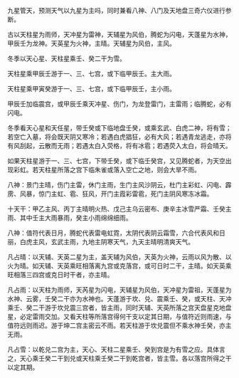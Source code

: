 九星管天，预测天气以九星为主吗，同时兼看八神、八门及天地盘三奇六仪进行参断。

古以天柱星为雨师，天冲星为雷神，天辅星为风伯，腾蛇为闪电，天蓬星为水神，甲辰壬为龙神。天英星为火神，主晴。天辅星为风伯，主风。

冬季以天心星、天柱星乘壬、癸二干为雪。

天柱星乘甲辰壬游于一、三、七宫，或下临甲辰壬。主大雨。

天柱星乘甲寅癸游于一、三、七宫，或下临甲辰壬，主小雨。

甲辰壬加临震宫，或甲辰壬乘天冲星、伤门，为龙登雷门，主雷雨；临腾蛇，必有闪电。

冬季看天心星和天任星，带壬癸或下临地盘壬癸，或乘玄武、白虎二神，将有雪；若空亡入墓，将会既天阴又寒冷；若遇白虎猖狂，必有大风；若遇青龙逃走，亦将有风刮起，云散而无雨；若遇太白入荧格，将有冰雹；若遇荧入太白，将会晴天。

如果天柱星游于一、三、七宫，下带壬癸，或下临壬癸宫，又见腾蛇者，为天空出现彩虹。若天柱星所落之宫下临朱雀或落入空亡之地，则会大旱不雨。

八神：景门主晴，伤门主雷，休门主雨，生门主风沙阴云，杜门主彩虹、闪电、霹雳、风暴，惊门主虹、雹、狂风，开门主霞彩雷雹，死门主阴风寒冻冰霜。

十天干：甲乙主风、丙丁主晴明火热、戊己主乌云密布、庚辛主冰雪严霜、壬癸主雨、其中壬主大雨暴雨，癸主小雨绵绵细雨。

八神：值符代表日月，腾蛇代表雷电虹霓，太阴代表阴云霜雪，六合代表风和日丽，白虎主风，玄武主雨，九地主阴寒天气，九天主晴明清爽天气。

凡占晴：以天辅、天英二星为主，盖天辅为风伯，天英为火神，云雨以风为散、以火为晴。如天辅、天英乘旺相落离九宫或克落宫，或可日时二干，主晴。如天英乘旺相落三四宫或克日时干者，亦主晴。

凡占雨：以天柱为雨师，天芮星为闪电，天辅星为风伯，天冲星为雷祖，天蓬星为水神、云雾，壬癸二干亦为水神也。天蓬游于坎、兑、震乘壬、癸，或天柱、天冲乘壬、癸二干游于坎兑震三宫者，皆主雨，同时天辅、天英所落之宫天盘星克地盘星，必定雷雨交加。又看天柱等所落宫得何干支以定其日期，与值符近则雨速，与值符远则雨迟。游于坤二宫主密云不雨。若天柱游于坎兑震但不乘水神壬癸，亦主无雨。

凡占雪：以乾兑二宫为主，天心、天柱二星乘壬、癸到宫是为有雪之应。具体言之，天心乘壬癸二干到兑或天柱乘壬癸二干到乾宫者，皆主雪。各以落宫所得之干以定其期。



